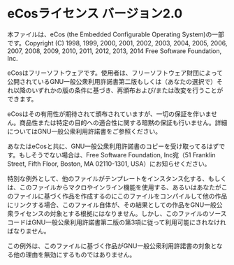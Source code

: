 eCosライセンス バージョン2.0
============================

本ファイルは、eCos (the Embedded Configurable Operating
System)の一部です。Copyright (C) 1998, 1999, 2000, 2001, 2002, 2003,
2004, 2005, 2006, 2007, 2008, 2009, 2010, 2011, 2012, 2013, 2014 Free
Software Foundation, Inc.

eCosはフリーソフトウェアです。使用者は、フリーソフトウェア財団によって公開されているGNU一般公衆利用許諾書第二版もしくは（あなたの選択で）それ以降のいずれかの版の条件に基づき、再頒布および/または改変を行うことができます。

eCosはその有用性が期待されて頒布されていますが、一切の保証を伴いません。商品性または特定の目的への適合性に関する暗黙の保証も行いません。詳細についてはGNU一般公衆利用許諾書をご参照ください。

あなたはeCosと共に、GNU一般公衆利用許諾書のコピーを受け取ってるはずです。もしそうでない場合は、Free
Software Foundation, Inc宛（51 Franklin Street, Fifth Floor, Boston, MA
02110-1301, USA）にお知らせください。

特別な例外として、他のファイルがテンプレートをインスタンス化する、もしくは、このファイルからマクロやインライン機能を使用する、あるいはあなたがこのファイルに基づく作品を作成するのにこのファイルをコンパイルして他の作品にリンクする場合、このファイル自体が、その結果としての作品をGNU一般公衆ライセンスの対象とする根拠にはなりません。しかし、このファイルのソースコードはGNU一般公衆利用許諾書第二版の第3項に従って利用可能にされなければなりません。

この例外は、このファイルに基づく作品がGNU一般公衆利用許諾書の対象となる他の理由を無効にするものではありません。
